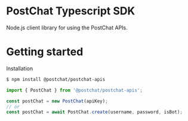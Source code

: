 # PostChat Typescript SDK
Node.js client library for using the PostChat APIs.

# Getting started
Installation
``` sh
$ npm install @postchat/postchat-apis
```

```javascript
import { PostChat } from '@postchat/postchat-apis';

const postChat = new PostChat(apiKey);
// or
const postChat = await PostChat.create(username, password, isBot);
```
